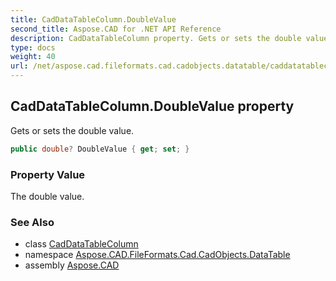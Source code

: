 ```yaml
---
title: CadDataTableColumn.DoubleValue
second_title: Aspose.CAD for .NET API Reference
description: CadDataTableColumn property. Gets or sets the double value
type: docs
weight: 40
url: /net/aspose.cad.fileformats.cad.cadobjects.datatable/caddatatablecolumn/doublevalue/
---
```

## CadDataTableColumn.DoubleValue property

Gets or sets the double value.

```csharp
public double? DoubleValue { get; set; }
```

### Property Value

The double value.

### See Also

* class [CadDataTableColumn](../)
* namespace [Aspose.CAD.FileFormats.Cad.CadObjects.DataTable](../../caddatatablecolumn/)
* assembly [Aspose.CAD](../../../)


